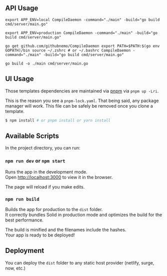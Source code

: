 ## API Usage

`export APP_ENV=local
CompileDaemon -command="./main" -build="go build cmd/server/main.go"
`

`export APP_ENV=production
CompileDaemon -command="./main" -build="go build cmd/server/main.go"
`

`go get github.com/githubnemo/CompileDaemon
export PATH=$PATH:$(go env GOPATH)/bin
source ~/.zshrc # or ~/.bashrc
CompileDaemon -command="./main" -build="go build cmd/server/main.go"
`

`go build -o ./main cmd/server/main.go`

## UI Usage

Those templates dependencies are maintained via [pnpm](https://pnpm.io) via `pnpm up -Lri`.

This is the reason you see a `pnpm-lock.yaml`. That being said, any package manager will work. This file can be safely be removed once you clone a template.

```bash
$ npm install # or pnpm install or yarn install
```

## Available Scripts

In the project directory, you can run:

### `npm run dev` or `npm start`

Runs the app in the development mode.<br>
Open [http://localhost:3000](http://localhost:3000) to view it in the browser.

The page will reload if you make edits.<br>

### `npm run build`

Builds the app for production to the `dist` folder.<br>
It correctly bundles Solid in production mode and optimizes the build for the best performance.

The build is minified and the filenames include the hashes.<br>
Your app is ready to be deployed!

## Deployment

You can deploy the `dist` folder to any static host provider (netlify, surge, now, etc.)
